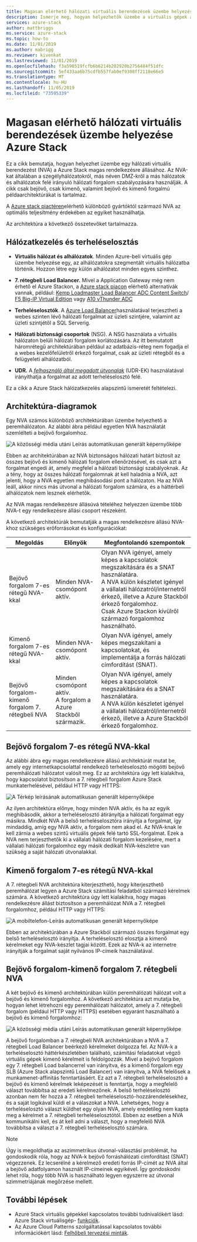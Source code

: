```yaml
---
title: Magasan elérhető hálózati virtuális berendezések üzembe helyezése Azure Stackon | Microsoft Docs
description: Ismerje meg, hogyan helyezhetők üzembe a virtuális gépek a Azure Stackon.
services: azure-stack
author: mattbriggs
ms.service: azure-stack
ms.topic: how-to
ms.date: 11/01/2019
ms.author: mabrigg
ms.reviewer: kivenkat
ms.lastreviewed: 11/01/2019
ms.openlocfilehash: f3a590519fcfb6b6214b202920b2756484f51dfc
ms.sourcegitcommit: 5ef433aa6b75cdfb557fab0ef9308ff2118e66e5
ms.translationtype: MT
ms.contentlocale: hu-HU
ms.lasthandoff: 11/05/2019
ms.locfileid: "73595339"
---
```

# <a name="deploy-highly-available-network-virtual-appliances-on-azure-stack"></a>Magasan elérhető hálózati virtuális berendezések üzembe helyezése Azure Stack

Ez a cikk bemutatja, hogyan helyezhet üzembe egy hálózati virtuális berendezést (NVA) a Azure Stack magas rendelkezésre állásához. Az NVA-kat általában a szegélyhálózatokról, más néven DMZ-kről a más hálózatok és alhálózatok felé irányuló hálózati forgalom szabályozására használják. A cikk csak bejövő, csak kimenő, valamint bejövő és kimenő forgalmú példaarchitektúrákat is tartalmaz.

A [Azure stack piactéren](https://docs.microsoft.com/azure-stack/operator/azure-stack-marketplace-azure-items)elérhető különböző gyártóktól származó NVA az optimális teljesítmény érdekében az egyiket használhatja.

Az architektúra a következő összetevőket tartalmazza.

## <a name="networking-and-load-balancing"></a>Hálózatkezelés és terheléselosztás

-   **Virtuális hálózat és alhálózatok**. Minden Azure-beli virtuális gép üzembe helyezése egy, az alhálózatokra szegmentált virtuális hálózatba történik. Hozzon létre egy külön alhálózatot minden egyes szinthez.

-   **7. rétegbeli Load Balancer.** Mivel a Application Gateway még nem érhető el Azure Stackon, a [Azure stack piacon](https://docs.microsoft.com/azure-stack/operator/azure-stack-marketplace-azure-items) elérhető alternatívák vannak, például: [Kemp Loadmaster Load Balancer ADC Content Switch](https://azuremarketplace.microsoft.com/marketplace/apps/kemptech.vlm-azure)/ [F5 Big-IP Virtual Edition](https://azuremarketplace.microsoft.com/marketplace/apps/f5-networks.f5-big-ip-best) vagy [A10 vThunder ADC](https://azuremarketplace.microsoft.com/marketplace/apps/a10networks.vthunder-414-gr1)

-   **Terheléselosztók**. A [Azure Load Balancer](https://docs.microsoft.com/azure/load-balancer/load-balancer-overview)használatával terjesztheti a webes szinten lévő hálózati forgalmat az üzleti szintjére, valamint az üzleti szintjétől a SQL Serverig.

-   **Hálózati biztonsági csoportok** (NSG). A NSG használata a virtuális hálózaton belüli hálózati forgalom korlátozására. Az itt bemutatott háromrétegű architektúrában például az adatbázis-réteg nem fogadja el a webes kezelőfelületről érkező forgalmat, csak az üzleti rétegből és a felügyeleti alhálózatból.

-   **UDR.** A [*felhasználó által megadott útvonalak*](https://docs.microsoft.com/azure/virtual-network/virtual-networks-udr-overview/) (UDR-EK) használatával irányíthatja a forgalmat az adott terheléselosztó felé.

Ez a cikk a Azure Stack hálózatkezelés alapszintű ismeretét feltételezi.

## <a name="architecture-diagrams"></a>Architektúra-diagramok

Egy NVA számos különböző architektúrában üzembe helyezhető a peremhálózaton. Az alábbi ábra például egyetlen NVA használatát szemlélteti a bejövő forgalomhoz.

![A közösségi média utáni Leírás automatikusan generált képernyőképe](./media/iaas-architecture-nva-architecture/image1.png)

Ebben az architektúrában az NVA biztonságos hálózati határt biztosít az összes bejövő és kimenő hálózati forgalom ellenőrzésével, és csak azt a forgalmat engedi át, amely megfelel a hálózati biztonsági szabályoknak. Az a tény, hogy az összes hálózati forgalomnak át kell haladnia a NVA, azt jelenti, hogy a NVA egyetlen meghibásodási pont a hálózaton. Ha az NVA leáll, akkor nincs más útvonal a hálózati forgalom számára, és a háttérbeli alhálózatok nem lesznek elérhetők.

Az NVA magas rendelkezésre állásúvá tételéhez helyezzen üzembe több NVA-t egy rendelkezésre állási csoport részeként.

A következő architektúrák bemutatják a magas rendelkezésre állású NVA-khoz szükséges erőforrásokat és konfigurációkat:

| Megoldás | Előnyök | Megfontolandó szempontok |
| --- | --- | --- |
| Bejövő forgalom 7-es rétegű NVA-kkal | Minden NVA-csomópont aktív. | Olyan NVA igényel, amely képes a kapcsolatok megszakítására és a SNAT használatára.<br>A NVA külön készletet igényel a vállalati hálózatról/internetről érkező, illetve a Azure Stackból érkező forgalomhoz.<br>Csak Azure Stackon kívülről származó forgalomhoz használható.  |
| Kimenő forgalom 7-es rétegű NVA-kkal | Minden NVA-csomópont aktív. | Olyan NVA igényel, amely képes megszakítani a kapcsolatokat, és implementálja a forrás hálózati címfordítást (SNAT). |
| Bejövő forgalom-kimenő forgalom 7. rétegbeli NVA | Minden csomópont aktív.<br>A forgalom a Azure Stackből származik. | Olyan NVA igényel, amely képes a kapcsolatok megszakítására és a SNAT használatára.<br>A NVA külön készletet igényel a vállalati hálózatról/internetről érkező, illetve a Azure Stackból érkező forgalomhoz. |

## <a name="ingress-with-layer-7-nvas"></a>Bejövő forgalom 7-es rétegű NVA-kkal

Az alábbi ábra egy magas rendelkezésre állású architektúrát mutat be, amely egy internetkapcsolattal rendelkező terheléselosztó mögötti bejövő peremhálózati hálózatot valósít meg. Ez az architektúra úgy lett kialakítva, hogy kapcsolatot biztosítson a 7. rétegbeli forgalom Azure Stack munkaterhelésével, például HTTP vagy HTTPS:

![A Térkép leírásának automatikusan generált képernyőképe](./media/iaas-architecture-nva-architecture/image2.png)

Az ilyen architektúra előnye, hogy minden NVA aktív, és ha az egyik meghibásodik, akkor a terheléselosztó átirányítja a hálózati forgalmat egy másikra. Mindkét NVA a belső terheléselosztóra irányítja a forgalmat, így mindaddig, amíg egy NVA aktív, a forgalom nem akad el. Az NVA-knak le kell zárnia a webes szintű virtuális gépek felé tartó SSL-forgalmat. Ezek a NVA nem terjeszthetők ki a vállalati hálózati forgalom kezelésére, mert a vállalati hálózati forgalomhoz egy másik dedikált NVA-készletre van szükség a saját hálózati útvonalakkal.

## <a name="egress-with-layer-7-nvas"></a>Kimenő forgalom 7-es rétegű NVA-kkal

A 7. rétegbeli NVA architektúra kiterjeszthető, hogy kiterjeszthető peremhálózat legyen a Azure Stack számítási feladatból származó kérelmek számára. A következő architektúra úgy lett kialakítva, hogy magas rendelkezésre állást biztosítson a peremhálózat NVA a 7. rétegbeli forgalomhoz, például HTTP vagy HTTPS:

![A mobiltelefon-Leírás automatikusan generált képernyőképe](./media/iaas-architecture-nva-architecture/image3.png)

Ebben az architektúrában a Azure Stackból származó összes forgalmat egy belső terheléselosztó irányítja. A terheléselosztó elosztja a kimenő kérelmeket egy NVA-készlet tagjai között. Ezek az NVA-k az internetre irányítják a forgalmat saját nyilvános IP-címeik használatával.

## <a name="ingress-egress-with-layer-7--nvas"></a>Bejövő forgalom-kimenő forgalom 7. rétegbeli NVA

A két bejövő és kimenő architektúrában külön peremhálózati hálózat volt a bejövő és kimenő forgalomhoz. A következő architektúra azt mutatja be, hogyan lehet létrehozni egy peremhálózati hálózatot, amely a 7. rétegbeli forgalom (például HTTP vagy HTTPS) esetében egyaránt használható a bejövő és kimenő forgalomhoz:

![A közösségi média utáni Leírás automatikusan generált képernyőképe](./media/iaas-architecture-nva-architecture/image4.png)

A bejövő forgalomban a 7. rétegbeli NVA architektúrában a NVA a 7. rétegbeli Load Balancer beérkező kérelmeket dolgozza fel. Az NVA-k a terheléselosztó háttérkészletében található, számítási feladatokat végző virtuális gépek kimenő kérelmeit is feldolgozzák. Mivel a bejövő forgalom egy 7. rétegbeli Load balancerrel van irányítva, és a kimenő forgalom egy SLB (Azure Stack alapszintű Load Balancer) van irányítva, a NVA felelősek a munkamenet-affinitás fenntartásáért. Ez azt a 7. rétegbeli terheléselosztó a bejövő és kimenő kérelmek leképezését is fenntartja, hogy a megfelelő választ továbbítsa az eredeti kérelmezőnek. A belső terheléselosztó azonban nem fér hozzá a 7. rétegbeli terheléselosztó-hozzárendelésekhez, és a saját logikával küldi el a válaszokat a NVA. Lehetséges, hogy a terheléselosztó választ küldhet egy olyan NVA, amely eredetileg nem kapta meg a kérelmet a 7. rétegbeli terheléselosztótól. Ebben az esetben a NVA kommunikálni kell, és át kell adni a választ, hogy a megfelelő NVA továbbítsa a választ a 7. rétegbeli terheléselosztó számára.

> [!Note]  
> Úgy is megoldhatja az aszimmetrikus útvonal-választási problémát, ha gondoskodik róla, hogy az NVA-k bejövő forráshálózati címfordítást (SNAT) végezzenek. Ez lecserélné a kérelmező eredeti forrás IP-címét az NVA által a bejövő adatfolyamon használt IP-címeinek egyikével. Így gondoskodni lehet róla, hogy több NVA is használható legyen egyszerre az útvonal szimmetriájának megőrzése mellett.

## <a name="next-steps"></a>További lépések

- Azure Stack virtuális gépekkel kapcsolatos további tudnivalókért lásd: Azure Stack virtuálisgép- [funkciók](azure-stack-vm-considerations.md).  
- Az Azure Cloud Patterns szolgáltatással kapcsolatos további információkért lásd: [Felhőbeli tervezési minták](https://docs.microsoft.com/azure/architecture/patterns).
